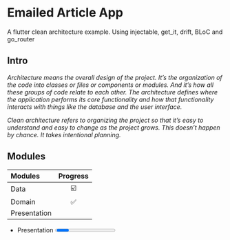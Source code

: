 # Emailed Article App
A flutter clean architecture example. Using injectable, get_it, drift, BLoC and go_router

## Intro ##
<i>Architecture means the overall design of the project. It’s the organization of the code into classes or files or components or modules. And it’s how all these groups of code relate to each other. The architecture defines where the application performs its core functionality and how that functionality interacts with things like the database and the user interface.

Clean architecture refers to organizing the project so that it’s easy to understand and easy to change as the project grows. This doesn’t happen by chance. It takes intentional planning.</i>

## Modules ##
| Modules       | Progress   |
| :----------   | :-------:  |
| Data          |    ☑️     | 
| Domain        |    ✅     |
| Presentation  |            |

- Presentation <Progress
  percent={43}
  status="error"
/>
